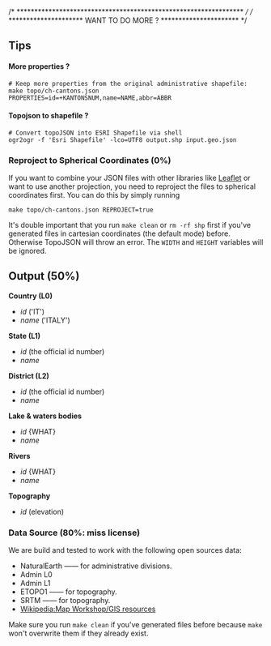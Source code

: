

/* **************************************************************** */
/* *********************  WANT TO DO MORE ?  ********************** */
## Tips
#### More properties ? 
```
# Keep more properties from the original administrative shapefile:
make topo/ch-cantons.json PROPERTIES=id=+KANTONSNUM,name=NAME,abbr=ABBR
```

#### Topojson to shapefile ?
```
# Convert topoJSON into ESRI Shapefile via shell
ogr2ogr -f 'Esri Shapefile' -lco=UTF8 output.shp input.geo.json
```

### Reproject to Spherical Coordinates (0%)
If you want to combine your JSON files with other libraries like [Leaflet](http://leafletjs.com) or want to use another projection, you need to reproject the files to spherical coordinates first. You can do this by simply running

    make topo/ch-cantons.json REPROJECT=true

It's double important that you run `make clean` or `rm -rf shp` first if you've generated files in cartesian coordinates (the default mode) before. Otherwise TopoJSON will throw an error. The `WIDTH` and `HEIGHT` variables will be ignored.

## Output (50%)

**Country (L0)**
* *id* ('IT')
* *name* ('ITALY')

**State (L1)**
* *id* (the official id number)
* *name*

**District (L2)**
* *id* (the official id number)
* *name*

**Lake & waters bodies**
* *id* {WHAT}
* *name*

**Rivers**
* *id* {WHAT}
* *name*

**Topography**
* *id* (elevation)

### Data Source (80%: miss license)

We are build and tested to work with the following open sources data:

* NaturalEarth —— for administrative divisions.
 * Admin L0
 * Admin L1
* ETOPO1  ——  for topography.
* SRTM ——  for topography.
* [Wikipedia:Map Workshop/GIS resources](https://en.wikipedia.org/wiki/Wikipedia:Graphic_Lab/Resources/Gis_sources_and_palettes)


Make sure you run `make clean` if you've generated files before because `make` won't overwrite them if they already exist.




